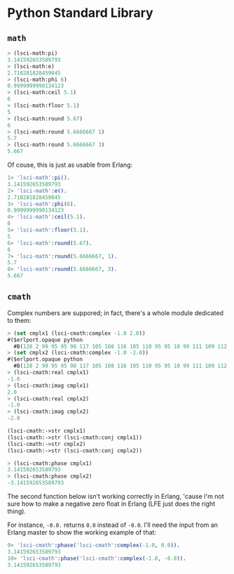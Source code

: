 # Python Standard Library

## ``math``

```cl
> (lsci-math:pi)
3.141592653589793
> (lsci-math:e)
2.718281828459045
> (lsci-math:phi 6)
0.9999999990134123
> (lsci-math:ceil 5.1)
6
> (lsci-math:floor 5.1)
5
> (lsci-math:round 5.67)
6
> (lsci-math:round 5.6666667 1)
5.7
> (lsci-math:round 5.6666667 3)
5.667
```

Of couse, this is just as usable from Erlang:

```erlang
1> 'lsci-math':pi().
3.141592653589793
2> 'lsci-math':e().
2.718281828459045
3> 'lsci-math':phi(6).
0.9999999990134123
4> 'lsci-math':ceil(5.1).
6
5> 'lsci-math':floor(5.1).
5
6> 'lsci-math':round(5.67).
6
7> 'lsci-math':round(5.6666667, 1).
5.7
8> 'lsci-math':round(5.6666667, 3).
5.667
```

## ``cmath``

Complex numbers are suppored; in fact, there's a whole module dedicated
to them:

```cl
> (set cmplx1 (lsci-cmath:complex -1.0 2.0))
#($erlport.opaque python
  #B(128 2 99 95 95 98 117 105 108 116 105 110 95 95 10 99 111 109 112 108 ...))
> (set cmplx2 (lsci-cmath:complex -1.0 -2.0))
#($erlport.opaque python
  #B(128 2 99 95 95 98 117 105 108 116 105 110 95 95 10 99 111 109 112 108 ...))
> (lsci-cmath:real cmplx1)
-1.0
> (lsci-cmath:imag cmplx1)
2.0
> (lsci-cmath:real cmplx2)
-1.0
> (lsci-cmath:imag cmplx2)
-2.0
```

```cl
(lsci-cmath:->str cmplx1)
(lsci-cmath:->str (lsci-cmath:conj cmplx1))
(lsci-cmath:->str cmplx2)
(lsci-cmath:->str (lsci-cmath:conj cmplx2))
```

```cl
> (lsci-cmath:phase cmplx1)
3.141592653589793
> (lsci-cmath:phase cmplx2)
-3.141592653589793
```

The second function below isn't working correctly in Erlang, 'cause I'm not
sure how to make a negative zero float in Erlang (LFE just does the right
thing).

For instance, ``-0.0.`` returns ``0.0`` instead of ``-0.0``. I'll
need the input from an Erlang master to show the working example of that:

```erlang
9> 'lsci-cmath':phase('lsci-cmath':complex(-1.0, 0.0)).
3.141592653589793
10> 'lsci-cmath':phase('lsci-cmath':complex(-1.0, -0.0)).
3.141592653589793
```
